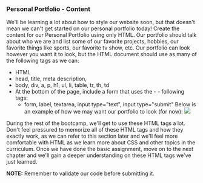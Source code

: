 ###  Personal Portfolio - Content
We'll be learning a lot about how to style our website soon, but that doesn't mean we can't get started on our personal portfolio today! Create the content for our Personal Portfolio using only HTML. Our portfolio should talk about who we are and list some of our favorite projects, hobbies, our favorite things like sports, our favorite tv show, etc. Our portfolio can look however you want it to look, but the HTML document should use as many of the following tags as we can:

* HTML
* head, title, meta description,
* body, div, a, p, h1, ul, li, table, tr, th, td
* At the bottom of the page, include a form that uses the   - - following tags:
  - form, label, textarea, input type="text", input type="submit"
Below is an example of how we may want our portfolio to look (for now):
![](https://s3.us-east-1.amazonaws.com/General_V88/boomyeah2015/codingdojo/curriculum/content/chapter/1615693130__portfolio%20content.png)

During the rest of the bootcamp, we'll get to use these HTML tags a lot. Don't feel pressured to memorize all of these HTML tags and how they exactly work, as we can refer to this section later and we'll feel more comfortable with HTML as we learn more about CSS and other topics in the curriculum. Once we have done the basic assignment, move on to the next chapter and we'll gain a deeper understanding on these HTML tags we've just learned.

**NOTE:** Remember to validate our code before submitting it.